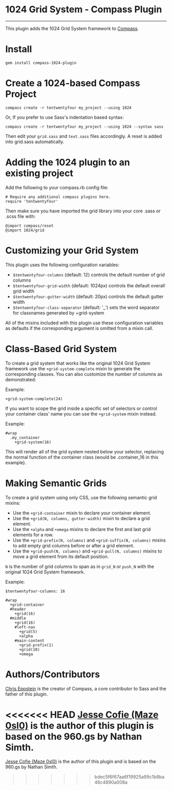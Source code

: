 1024 Grid System - Compass Plugin
================================


---------

This plugin adds the 1024 Grid System framework to [Compass](http://compass-style.org/).

Install
=======

    gem install compass-1024-plugin

Create a 1024-based Compass Project
==================================

    compass create -r tentwentyfour my_project --using 1024

Or, If you prefer to use Sass's indentation based syntax:

    compass create -r tentwentyfour my_project --using 1024 --syntax sass

Then edit your `grid.sass` and `text.sass` files accordingly. A reset is added into grid.sass automatically.

Adding the 1024 plugin to an existing project
============================================

Add the following to your compass.rb config file:

    # Require any additional compass plugins here.
    require 'tentwentyfour'
    
Then make sure you have imported the grid library into your core .sass or .scss file with:

    @import compass/reset
    @import 1024/grid

Customizing your Grid System
============================

This plugin uses the following configuration variables:

* `$tentwentyfour-columns` (default: 12) controls the default number of grid columns
* `$tentwentyfour-grid-width` (default: 1024px) controls the default overall grid width
* `$tentwentyfour-gutter-width` (default: 20px) controls the default gutter width
* `$tentwentyfour-class-separator` (default: '_') sets the word separator for classnames generated by +grid-system

All of the mixins included with this plugin use these configuration variables
as defaults if the corresponding argument is omitted from a mixin call.

Class-Based Grid System
=======================

To create a grid system that works like the original 1024 Grid System framework
use the `+grid-system-complete` mixin to generate the corresponding classes. You 
can also customize the number of columns as demonstrated:

Example:
    
    +grid-system-complete(24)

If you want to scope the grid inside a specific set of selectors or control your container class' name you can use the `+grid-system` mixin instead.    

Example: 
    
    #wrap
      .my_container
        +grid-system(16)
      
This will render all of the grid system nested below your selector, replacing the normal function of the container class (would be .container_16 in this example).

Making Semantic Grids
=====================

To create a grid system using only CSS, use the following semantic grid mixins:

* Use the `+grid-container` mixin to declare your container element.
* Use the `+grid(N, columns, gutter-width)` mixin to declare a grid element.
* Use the `+alpha` and `+omega` mixins to declare the first and last grid elements for a row.
* Use the `+grid-prefix(N, columns)` and `+grid-suffix(N, columns)` mixins to add empty grid columns before or after a grid element.
* Use the `+grid-push(N, columns)` and `+grid-pull(N, columns)` mixins to move a grid element from its default position.

`N` is the number of grid columns to span as in `grid_N` or `push_N` with the original 1024 Grid System framework.

Example:

    $tentwentyfour-columns: 16

    #wrap
      +grid-container
      #header
        +grid(16)
      #middle
        +grid(16)
        #left-nav
          +grid(5)
          +alpha
        #main-content
          +grid-prefix(1)
          +grid(10)
          +omega

Authors/Contributors
====================

[Chris Eppstein](http://chriseppstein.github.com/) is the creator of Compass, a core contributor to Sass and the father of this plugin.

<<<<<<< HEAD
[Jesse Cofie (Maze 0sl0)](http://github.com/bohan)  is the author of this plugin is based on the 960.gs by Nathan Simth.
=======
[Jesse Cofie (Maze 0sl0)](http://github.com/bohan) is the author of this plugin and is based on the 960.gs by Nathan Simth.
>>>>>>> bdec5f6f67aa6f19925a99c1b8ba48c4890a008a
